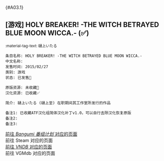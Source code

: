 [//]: # (Metadata End)

[](){#A03.1}

[//]: # (TXT End)

## \[游戏] HOLY BREAKER! -THE WITCH BETRAYED BLUE MOON WICCA.- (✅)

<small>:material-tag-text: 樋上いたる</small>

```
条目名称: HOLY BREAKER! -THE WITCH BETRAYED BLUE MOON WICCA.-
中文名称: 
发售时间: 2015/02/27
类别: 游戏
状态: 已发售🎉

原版资源: 未收藏🔘
汉化资源: 已收藏✅

简介: 樋上いたる (樋上至) 在职期间其工作室所发行的作品

备注1: 已收藏ATF汉化组简体汉化补丁v1.0，可以自行去除汉化恢复原版
备注2: 
备注3: 
```

<div class="result">
    <div class="grid">
        <a href="https://bgm.tv/subject/116758" class="card" target=”_blank”>
            前往 <i class="bangumi">Bangumi 番组计划</i> 对应的页面
        </a>
        <div class="card disable">
            前往 Steam 对应的页面
        </div>
        <a href="https://vndb.org/v16256" class="card" target=”_blank”>
            前往 <i class="vndb">VNDB</i> 对应的页面
        </a>
        <div class="card disable">
            前往 VGMdb 对应的页面
        </div>
    </div>
</div>

